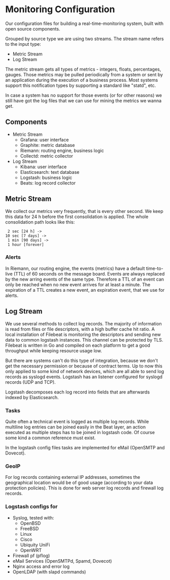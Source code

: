 Monitoring Configuration
========================

Our configuration files for building a real-time-monitoring system,
built with open source components.

Grouped by source type we are using two streams. The stream name refers
to the input type:

* Metric Stream
* Log Stream

The metric stream gets all types of metrics - integers, floats,
percentages, gauges. Those metrics may be pulled periodically from a
system or sent by an application during the execution of a business
process. Most systems support this notification types by supporting a
standard like "statd", etc.

In case a system has no support for those events (or for other
reasons) we still have got the log files that we can use for mining the
metrics we wanna get.


Components
----------

* Metric Stream
  - Grafana: user interface
  - Graphite: metric database
  - Riemann: routing engine, business logic
  - Collectd: metric collector
* Log Stream
  - Kibana: user interface
  - Elasticsearch: text database
  - Logstash: business logic
  - Beats: log record collector


Metric Stream
-------------

We collect our metrics very frequently, that is every other second. We
keep this data for 24 h before the first consolidation is applied. The
whole consolidation path looks like this:

     2 sec [24 h] ->
    10 sec [7 days] ->
     1 min [90 days] ->
     1 hour [forever]

### Alerts

In Riemann, our routing engine, the events (metrics) have a default
time-to-live (TTL) of 60 seconds on the message board. Events are always
replaced by the new arring events of the same type. Therefore a TTL of
an event can only be reached when no new event arrives for at least a
minute. The expiration of a TTL creates a new event, an expiration
event, that we use for alerts.


Log Stream
----------

We use several methods to collect log records. The majority of
information is read from files or file descriptors, with a high buffer
cache hit ratio. A local installation of Filebeat is monitoring the
descriptors and sending new data to common logstash instances. This
channel can be protected by TLS.  Filebeat is written in Go and compiled
on each platform to get a good throughput while keeping resource usage
low.

But there are systems can't do this type of integration, because we
don't get the necessary permission or because of contract terms. Up to
now this only applied to some kind of network devices, which are all
able to send log records as syslogd events. Logstash has an listener
configured for syslogd records (UDP and TCP).

Logstash decomposes each log record into fields that are afterwards
indexed by Elasticsearch.

### Tasks

Quite often a technical event is logged as multiple log records. While
multiline log entries can be joined easily in the Beat layer, an action
executed as multiple steps has to be joined in logstash code. Of course
some kind a common reference must exist.

In the logstash config files tasks are implemented for eMail (OpenSMTP
and Dovecot).

### GeoIP

For log records containing external IP addresses, sometimes the
geographical location would be of good usage (according to your data
protection policies). This is done for web server log records and
firewall log records.


### Logstash configs for

* Syslog, tested with:
  - OpenBSD
  - FreeBSD
  - Linux
  - Cisco
  - Ubiquity UniFi
  - OpenWRT
* Firewall pf (pflog)
* eMail Services (OpenSMTPd, Spamd, Dovecot)
* Nginx access and error log
* OpenLDAP (with slapd commands)

